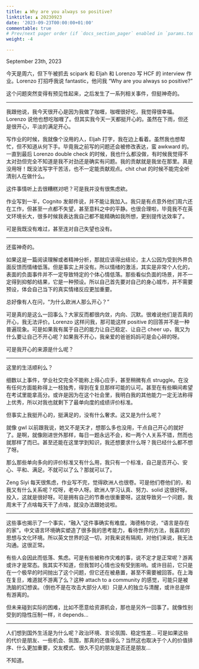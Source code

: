 ```yaml
---
title: ♟️ Why are you always so positive?
linktitle: ♟️ 20230923
date: '2023-09-23T00:00:00+01:00'
commentable: true
# Prev/next pager order (if `docs_section_pager` enabled in `params.toml`)
weight: -4

---
```


September 23th, 2023

今天是周六，但下午被抓去 scipark 和 Eljah 和 Lorenzo 写 HCF 的 interview 作业。Lorenzo 打招呼我说 fantastic，他问我 “Why are you always so positive?” 

这个问题突然变得有预见性起来，之后发生了一系列相关事件，但挺神奇的。

---

我跟他说，我今天很开心是因为我做了咖喱，咖喱很好吃，我觉得很幸福。Lorenzo 说他也想吃咖喱了。但其实我今天一天都挺开心的。虽然在下雨，但还是很开心，平淡的满足开心。

写作业的时候，我就像个没用的人，Eljah 打字，我在边上看着。虽然我也想帮忙，但不知道从何下手。毕竟我之前写的问题还会被修改表达，蛮 awkward 的。一直到最后 Lorenzo double check 的时候，我也什么都没做，有时候我觉得不太对劲但完全不知道是我不对劲还是确实有问题。我的贡献就是我坐在那里。真是没用呀！既没法写字干苦活，也不一定能贡献观点。chit chat 的时候不能完全听清别人在做什么。

这件事情听上去很糟糕对吧？可是我并没有很焦虑欸。

作业写到一半，Cognito 发邮件说，并不能让我加入。我只是有点意外他们周六还在工作，但甚至一点都不失望，甚至意料之中的平静。也很合理啦，毕竟我不在英文环境长大，很多时候我表达我自己都不能精确如我所想，更别提传达效率了。

可是我既没有难过，甚至连对自己失望也没有。

---

还蛮神奇的。

如果这是一篇阅读理解或者精神分析，那就应该得出结论，主人公因为受到外界负面反馈而情绪低落。但是事实上并没有。所以情绪的激活，其实是非常个人化的，表面的负面事件并不一定导致特定的个体心情低落。那些看似负面的场景，并不一定得到抑郁的结果，它是一种预设。所以自己首先要对自己的身心城市，并不需要预设，体会自己当下的真实情绪反应更加重要。

总好像有人在问，“为什么欧洲人那么开心？”

可是真的是这么一回事么？大家反而都很内敛，内向、沉默。很难说他们是否真的开心，我无法评价。Lorenzo 这样问我，那可能这样 positive 的回答并不是一种普遍现象。可是如果我有属于自己的能力让自己稳定、让自己 cheer up，我又为什么要让自己不开心呢？如果我不开心，我亲爱的爸爸妈妈可是会心碎的呀。

可是我开心的来源是什么呢？

---

这里的生活顺利么？

细数以上事件，学业社交完全不能称上得心应手，甚至稍微有点 struggle。在没有任何方面能称得上一枝独秀，得到在复旦那样可能的认可。甚至在有些瞬间希望在考试里能拿高分。或许是因为在这个社会里，我明白我的其他能力一定无法称得上优秀，所以对我也就剩下了最单向度的成绩评价标准。

但事实上我挺开心的，挺满足的，没有什么奢求。这又是为什么呢？

就像 gwl 以前跟我说，她又不是天才，想那么多也没用，干点自己开心的就好了。是啊，就像刚进世外那样，每日一题永远不会，和一两个人关系不错，然而也就那样了而已。甚至还能在这里学到知识，我还想要求什么呀？我已经什么都不想了呀。

那么那些单向多向的评价标准又有什么用，我只有一个标准，自己是否开心、安心、平和、满足。不就可以了么？那就可以了。

Zeng Siyi 每天很焦虑，作业写不完，觉得欧洲人也很卷。可是他们卷他们的，和我又有什么关系呢？哎呀，老中人呀。欧洲人学习认真、努力、solid 这很好呀。投入，这就是很好呀。可是拥有自己的节奏也很重要呀。这就导致另一个问题，我周末干了点啥每天干了点啥，就没办法跟她说啦。

---

这些事也揭示了一个事实，“融入”这件事确实有难度。海德格尔说，“语言是存在的家”。中文语言环境确实塑造了很多我的思考能力，看待世界的方法，我喜欢的思想与文化环境。所以英文世界的这一切，对我来说有隔阂，对他们来说，我无法沟通。这很正常。

有些人会因此而低落、焦虑。可是有些被称作灾难的事，说不定才是正常呢？游离或许才是常态。我其实不知道，但我暂时心情也没有受到影响。或许目前，它只是在一个极早的时间抛出了这个问题，但它还在被悬置，甚至不需要被回答。在上海在复旦，难道就不游离了么？这种 attach to a community 的感觉，可能只是被洗脑的幻想诶。（倒也不是在攻击大部分人啦）只是人的独立与清醒，或许总是伴有游离的。

但未来碰到实际的困难，比如不愿意给资源机会，那也是另外一回事了。就像性别受到的隐性压制一样，it depends...

---

人们想到国外生活是为什么呢？政治环境、言论氛围、稳定性差... 可是如果这些的代价是朋友、一些机会、氛围，那真的还值得么？当然这也取决于个人的价值排序、什么更加重要，交友模式、很久不见的朋友是否还是朋友... 

不知道。

